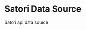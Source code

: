 <!-- This README file is going to be the one displayed on the Grafana.com website for your plugin -->

# Satori Data Source

Satori api data source
